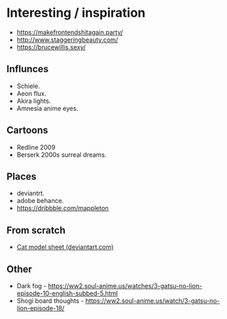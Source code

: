 # Interesting / inspiration

* https://makefrontendshitagain.party/ 
* http://www.staggeringbeauty.com/
* https://brucewillis.sexy/

## Influnces

* Schiele.
* Aeon flux.
* Akira lights.
* Amnesia anime eyes.

## Cartoons

* Redline 2009
* Berserk 2000s surreal dreams.

## Places

* deviantrt.
* adobe behance.
* https://dribbble.com/mappleton


## From scratch

* [Cat model sheet (deviantart.com)](https://www.deviantart.com/popular-24-hours/?section=&global=1&q=cat+model+sheet)

## Other

* Dark fog - https://ww2.soul-anime.us/watches/3-gatsu-no-lion-episode-10-english-subbed-5.html
* Shogi board thoughts - https://ww2.soul-anime.us/watch/3-gatsu-no-lion-episode-18/
